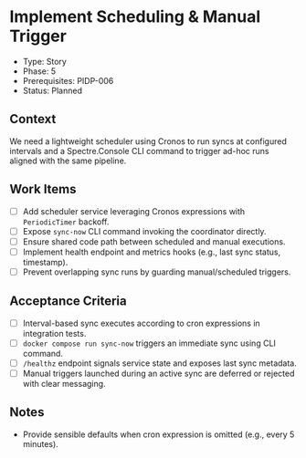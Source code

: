 # Implement Scheduling & Manual Trigger
- Type: Story
- Phase: 5
- Prerequisites: PIDP-006
- Status: Planned

## Context
We need a lightweight scheduler using Cronos to run syncs at configured intervals and a Spectre.Console CLI command to trigger ad-hoc runs aligned with the same pipeline.

## Work Items
- [ ] Add scheduler service leveraging Cronos expressions with `PeriodicTimer` backoff.
- [ ] Expose `sync-now` CLI command invoking the coordinator directly.
- [ ] Ensure shared code path between scheduled and manual executions.
- [ ] Implement health endpoint and metrics hooks (e.g., last sync status, timestamp).
- [ ] Prevent overlapping sync runs by guarding manual/scheduled triggers.

## Acceptance Criteria
- [ ] Interval-based sync executes according to cron expressions in integration tests.
- [ ] `docker compose run sync-now` triggers an immediate sync using CLI command.
- [ ] `/healthz` endpoint signals service state and exposes last sync metadata.
- [ ] Manual triggers launched during an active sync are deferred or rejected with clear messaging.

## Notes
- Provide sensible defaults when cron expression is omitted (e.g., every 5 minutes).
